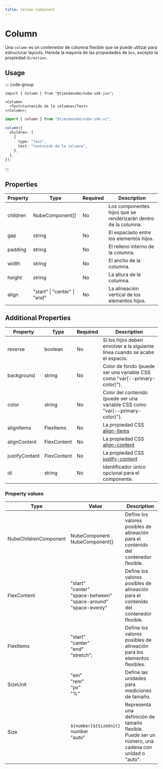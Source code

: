 ```yaml
---
title: Column Component
---
```


# Column

Una `column` es un contenedor de columna flexible que se puede utilizar para estructurar layouts.
Hereda la mayoría de las propiedades de `box`, excepto la propiedad `direction`.

## Usage

::: code-group

```tsx [JSX]
import { Column } from "@tiendanube/nube-sdk-jsx";

<Column>
  <Text>Contenido de la columna</Text>
</Column>;
```

```typescript [Declarative]
import { column } from "@tiendanube/nube-sdk-ui";

column({
  children: [
    {
      type: "text",
      text: "Contenido de la columna",
    },
  ],
});
```

:::

## Properties

| Property | Type                         | Required | Description                                                     |
| -------- | ---------------------------- | -------- | --------------------------------------------------------------- |
| children | NubeComponent[]              | No       | Los componentes hijos que se renderizarán dentro de la columna. |
| gap      | string                       | No       | El espaciado entre los elementos hijos.                         |
| padding  | string                       | No       | El relleno interno de la columna.                               |
| width    | string                       | No       | El ancho de la columna.                                         |
| height   | string                       | No       | La altura de la columna.                                        |
| align    | "start" \| "center" \| "end" | No       | La alineación vertical de los elementos hijos.                  |

## Additional Properties

| Property       | Type                  | Required | Description                                                                                          |
| -------------- | --------------------- | -------- | ---------------------------------------------------------------------------------------------------- |
| reverse        | boolean               | No       | Si los hijos deben envolver a la siguiente línea cuando se acabe el espacio.                         |
| background     | string                | No       | Color de fondo (puede ser una variable CSS como "var(--primary-color)").                            |
| color          | string                | No       | Color del contenido (puede ser una variable CSS como "var(--primary-color)").                       |
| alignItems     | FlexItems             | No       | La propiedad CSS [align-items](https://developer.mozilla.org/en-US/docs/Web/CSS/align-items)       |
| alignContent   | FlexContent           | No       | La propiedad CSS [align-content](https://developer.mozilla.org/en-US/docs/Web/CSS/align-content)   |
| justifyContent | FlexContent           | No       | La propiedad CSS [justify-content](https://developer.mozilla.org/en-US/docs/Web/CSS/justify-content) |
| id             | string                | No       | Identificador único opcional para el componente.                                                     |

### Property values

| Type                  | Value                                                                          | Description                                                                                     |
| --------------------- | ------------------------------------------------------------------------------ | ----------------------------------------------------------------------------------------------- |
| NubeChildrenComponent | NubeComponent<br/>NubeComponent[]                                              | Define los valores posibles de alineación para el contenido del contenedor flexible.            |
| FlexContent           | "start"<br/>"center"<br/>"space-between"<br/>"space-around"<br/>"space-evenly" | Define los valores posibles de alineación para el contenido del contenedor flexible.            |
| FlexItems             | "start"<br/>"center"<br/>"end"<br/>"stretch";                                  | Define los valores posibles de alineación para los elementos flexibles.                         |
| SizeUnit              | "em"<br/>"rem"<br/>"px"<br/>"%"                                                | Define las unidades para mediciones de tamaño.                                                  |
| Size                  | `${number}${SizeUnit}`<br/>number<br/>"auto"                                   | Representa una definición de tamaño flexible.<br/>Puede ser un número, una cadena con unidad o "auto". |
